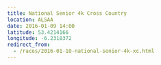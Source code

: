 ```yaml
---
title: National Senior 4k Cross Country
location: ALSAA
date: 2016-01-09 14:00
latitude: 53.4214166
longitude: -6.2318372
redirect_from:
  - /races/2016-01-10-national-senior-4k-xc.html
---
```

